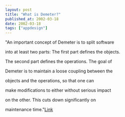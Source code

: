 ```yaml
---
layout: post
title: "What is Demeter?"
published_at: 2002-03-18
date: 2002-03-18
tags: ["appdesign"]
---
```


"An important concept of Demeter is to split software   

into at least two parts: The first part defines the objects.    

The second part defines the operations.  The goal of   

Demeter is to maintain a loose coupling between the   

objects and the operations, so that one can   

make modifications to either without serious impact   

on the other.  This cuts down significantly on   

maintenance time."[Link]()  
